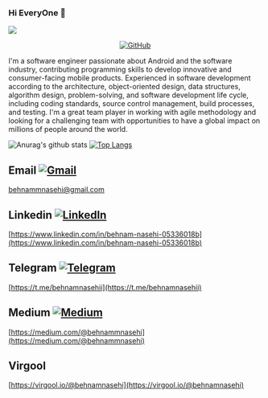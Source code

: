 ### Hi EveryOne 👋
![](https://visitor-badge.glitch.me/badge?page_id=behnamnasehi)

<p align="center">
	<a href="https://github.com/behnamnasehi"><img src="https://img.shields.io/badge/GitHub--_.svg?style=social&logo=github" alt="GitHub"></a>
</p>

I'm a software engineer passionate about Android and the software industry, contributing programming skills to develop innovative and consumer-facing mobile products.
Experienced in software development according to the architecture, object-oriented design, data structures, algorithm design, problem-solving, and software development life cycle, including coding standards, source control management, build processes, and testing.
I'm a great team player in working with agile methodology and looking for a challenging team with opportunities to have a global impact on millions of people around the world.

![Anurag's github stats](https://github-readme-stats.vercel.app/api?username=behnamnasehi&show_icons=true&theme=graywhite) [![Top Langs](https://github-readme-stats.vercel.app/api/top-langs/?username=behnamnasehi)](https://github.com/anuraghazra/github-readme-stats)


## Email <a href="behnammnasehi@gmail.com"><img src="https://img.shields.io/badge/Gmail--_.svg?style=social&logo=gmail" alt="Gmail"></a>

behnammnasehi@gmail.com

## Linkedin <a href="https://www.linkedin.com/in/behnam-nasehi-05336018b"><img src="https://img.shields.io/badge/LinkedIn--_.svg?style=social&logo=linkedin" alt="LinkedIn"></a>

[https://www.linkedin.com/in/behnam-nasehi-05336018b](https://www.linkedin.com/in/behnam-nasehi-05336018b)

## Telegram <a href="https://t.me/behnamnasehi"><img src="https://img.shields.io/badge/Telegram--_.svg?style=social&logo=Telegram" alt="Telegram"></a>

[https://t.me/behnamnasehii](https://t.me/behnamnasehii)

## Medium <a href="https://behnammnasehi.medium.com/"><img src="https://img.shields.io/badge/Medium--_.svg?style=social&logo=Medium" alt="Medium"></a>  

[https://medium.com/@behnammnasehi](https://medium.com/@behnammnasehi)

## Virgool

[https://virgool.io/@behnamnasehi](https://virgool.io/@behnamnasehi)
